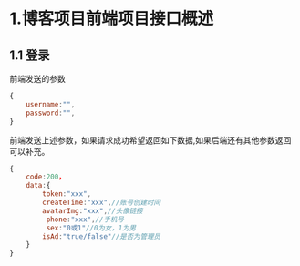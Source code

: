 # 1.博客项目前端项目接口概述

## 1.1 登录

前端发送的参数

```js
{
	username:"",
	password:"",
}
```

前端发送上述参数，如果请求成功希望返回如下数据,如果后端还有其他参数返回可以补充。

```js
{
	code:200，
	data:{
		token:"xxx",
		createTime:"xxx",//账号创建时间
		avatarImg:"xxx",//头像链接
         phone:"xxx",//手机号
         sex:"0或1"//0为女，1为男
        isAd:"true/false"//是否为管理员
	}
}
```
